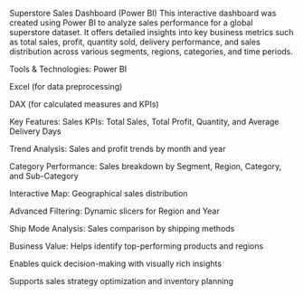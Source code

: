 Superstore Sales Dashboard (Power BI)
This interactive dashboard was created using Power BI to analyze sales performance for a global superstore dataset. It offers detailed insights into key business metrics such as total sales, profit, quantity sold, delivery performance, and sales distribution across various segments, regions, categories, and time periods.

Tools & Technologies:
Power BI

Excel (for data preprocessing)

DAX (for calculated measures and KPIs)

Key Features:
Sales KPIs: Total Sales, Total Profit, Quantity, and Average Delivery Days

Trend Analysis: Sales and profit trends by month and year

Category Performance: Sales breakdown by Segment, Region, Category, and Sub-Category

Interactive Map: Geographical sales distribution

Advanced Filtering: Dynamic slicers for Region and Year

Ship Mode Analysis: Sales comparison by shipping methods

Business Value:
Helps identify top-performing products and regions

Enables quick decision-making with visually rich insights

Supports sales strategy optimization and inventory planning
